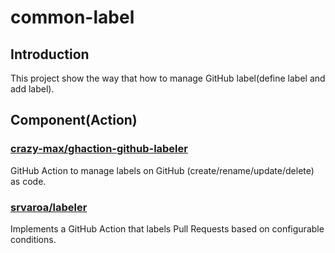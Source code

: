 # common-label

## Introduction

This project show the way that how to manage GitHub label(define label and add label).

## Component(Action)

### [crazy-max/ghaction-github-labeler](https://github.com/crazy-max/ghaction-github-labeler)

GitHub Action to manage labels on GitHub (create/rename/update/delete) as code.

### [srvaroa/labeler](https://github.com/srvaroa/labeler)

Implements a GitHub Action that labels Pull Requests based on configurable conditions.